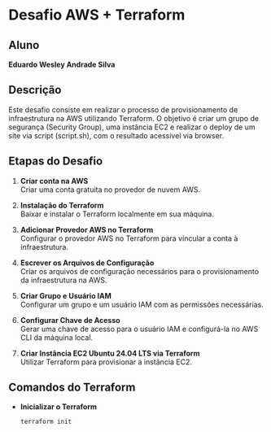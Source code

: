 # Desafio AWS + Terraform

## Aluno
**Eduardo Wesley Andrade Silva**

## Descrição
Este desafio consiste em realizar o processo de provisionamento de infraestrutura na AWS utilizando Terraform. O objetivo é criar um grupo de segurança (Security Group), uma instância EC2 e realizar o deploy de um site via script (script.sh), com o resultado acessível via browser.

## Etapas do Desafio

1. **Criar conta na AWS**  
   Criar uma conta gratuita no provedor de nuvem AWS.

2. **Instalação do Terraform**  
   Baixar e instalar o Terraform localmente em sua máquina.

3. **Adicionar Provedor AWS no Terraform**  
   Configurar o provedor AWS no Terraform para vincular a conta à infraestrutura.

4. **Escrever os Arquivos de Configuração**  
   Criar os arquivos de configuração necessários para o provisionamento da infraestrutura na AWS.

5. **Criar Grupo e Usuário IAM**  
   Configurar um grupo e um usuário IAM com as permissões necessárias.

6. **Configurar Chave de Acesso**  
   Gerar uma chave de acesso para o usuário IAM e configurá-la no AWS CLI da máquina local.

7. **Criar Instância EC2 Ubuntu 24.04 LTS via Terraform**  
   Utilizar Terraform para provisionar a instância EC2.

## Comandos do Terraform

- **Inicializar o Terraform**  
  ```bash
  terraform init
